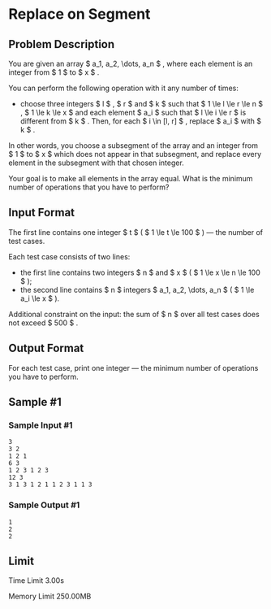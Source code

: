 # Replace on Segment

## Problem Description

You are given an array $ a_1, a_2, \dots, a_n $ , where each element is an integer from $ 1 $ to $ x $ .

You can perform the following operation with it any number of times:

- choose three integers $ l $ , $ r $ and $ k $ such that $ 1 \le l \le r \le n $ , $ 1 \le k \le x $ and each element $ a_i $ such that $ l \le i \le r $ is different from $ k $ . Then, for each $ i \in [l, r] $ , replace $ a_i $ with $ k $ .

In other words, you choose a subsegment of the array and an integer from $ 1 $ to $ x $ which does not appear in that subsegment, and replace every element in the subsegment with that chosen integer.

Your goal is to make all elements in the array equal. What is the minimum number of operations that you have to perform?

## Input Format

The first line contains one integer $ t $ ( $ 1 \le t \le 100 $ ) — the number of test cases.

Each test case consists of two lines:

- the first line contains two integers $ n $ and $ x $ ( $ 1 \le x \le n \le 100 $ );
- the second line contains $ n $ integers $ a_1, a_2, \dots, a_n $ ( $ 1 \le a_i \le x $ ).

Additional constraint on the input: the sum of $ n $ over all test cases does not exceed $ 500 $ .

## Output Format

For each test case, print one integer — the minimum number of operations you have to perform.

## Sample #1

### Sample Input #1

```
3
3 2
1 2 1
6 3
1 2 3 1 2 3
12 3
3 1 3 1 2 1 1 2 3 1 1 3
```

### Sample Output #1

```
1
2
2
```

## Limit



Time Limit
3.00s

Memory Limit
250.00MB